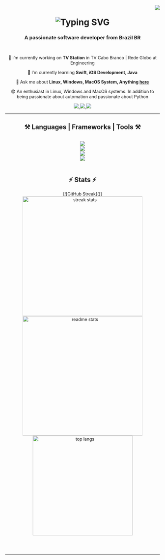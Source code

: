 <img align="right" src="https://visitor-badge.laobi.icu/badge?page_id=davidroberrt.visitor-badge" />

<h1 align="center">
    <img src="http://readme-typing-svg.herokuapp.com?font=Righteous&weight=500&size=25&duration=3000&pause=1000&color=00FFAD&center=true&vCenter=true&random=false&width=500&height=70&lines=Hello+Developers+%E2%98%95%EF%B8%8F;and+Recruiters%E2%80%A6+%F0%9F%94%8E;I%E2%80%99m+DAVID+ROBERT!++%F0%9F%9A%80;I+have+you+are+looking+for!%F0%9F%92%A1;Contact+me!+%F0%9F%93%B2+%F0%9F%91%87%F0%9F%8F%BB" alt="Typing SVG" />
</h1>

<h3 align="center">A passionate software developer from Brazil BR</h3>

<br/>

<div align="center">
 
 🔭 I’m currently working on **TV Station** in TV Cabo Branco | Rede Globo at Engineering
 
 🌱 I’m currently learning **Swift, iOS Development, Java**

💬 Ask me about **Linux, Windows, MacOS System, Anything [here](https://github.com/davidroberrt/davidroberrt)**

😎 An enthusiast in Linux, Windows and MacOS systems. In addition to being passionate about automation and passionate about Python

 </div>
 
<div align="center"> 
  <a href="mailto:davidrobert.info@gmail.com">
    <img src="https://img.shields.io/badge/Gmail-black?style=for-the-badge&logo=gmail&logoColor=red" />
  </a>
  <a href="https://www.linkedin.com/in/davidrobertt" target="_blank">
    <img src="https://img.shields.io/badge/LinkedIn-black?style=for-the-badge&logo=linkedin&logoColor=blue" target="_blank" />
  </a>
    <a href="https://www.instagram.com/davidrobertt" target="_blank">
    <img src="https://img.shields.io/badge/instagram-black?style=for-the-badge&logo=instagram&logoColor=pink" target="_blank" />
  </a>
</div>

 <hr/>
 
<h2 align="center">⚒️ Languages | Frameworks | Tools ⚒️</h2>
<br/>
<div align="center">
    <img src="https://skillicons.dev/icons?i=swift,apple,java,python,django,cpp,c,nodejs,ts,javascript,html,css,php,arduino,powershell" /><br>
    <img src="https://skillicons.dev/icons?i=github,git,gitlab,selenium,mysql,sqlite,firebase,figma,wordpress,bootstrap,autocad,qt,gtk,opencv" /><br>
    <img src="https://skillicons.dev/icons?i=docker,aws,gcp,windows,linux,arch,debian,ubuntu,mint,vercel,md" /><br>
    <img src="https://skillicons.dev/icons?i=vscode,atom,sublime,pycharm,eclipse,opencv,idea,phpstorm,visualstudio" />

</div>

<br/>

<h2 align="center">⚡ Stats ⚡</h2>
<div align=center>
  [![GitHub Streak]()]
  <img width=390 src="https://github-readme-streak-stats-salesp07.vercel.app?user=Davidroberrt&theme=hacker&hide_border=true&date_format=j%2Fn%5B%2FY%5D&fire=00FF40&ring=FFFFFF&currStreakNum=04EB93&sideNums=FFFFFF&currStreakLabel=00FF9D&background=45%2C00B9EB00%2C00EB1600&stroke=00FF9D&sideLabels=EBEBEB&dates=00EB33)](https://git.io/streak-stats" alt="streak stats"/>
  <img width=390 src="https://github-readme-stats.vercel.app/api?username=davidroberrt&count_private=true&show_icons=true&theme=react&rank_icon=github&border_radius=10" alt="readme stats" />
  <br/>
  <img width=325 align="center" src="https://github-readme-stats.vercel.app/api/top-langs/?username=davidroberrt&hide=HTML&langs_count=8&layout=compact&theme=react&border_radius=10&size_weight=0.5&count_weight=0.5&exclude_repo=github-readme-stats" alt="top langs" />
</div>

<br/><br/>

<hr/>

<br/>
